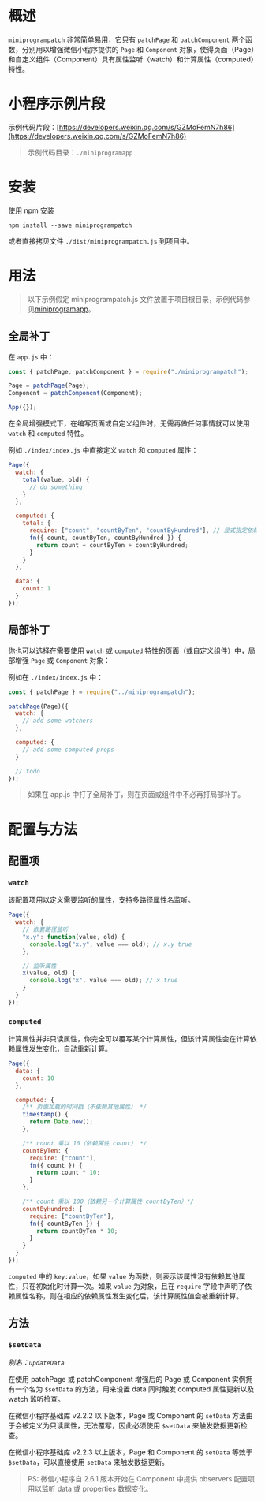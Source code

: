 # 概述

`miniprogrampatch` 非常简单易用，它只有 `patchPage` 和 `patchComponent` 两个函数，分别用以增强微信小程序提供的 `Page` 和 `Component` 对象，使得页面（Page）和自定义组件（Component）具有属性监听（watch）和计算属性（computed）特性。

# 小程序示例片段

示例代码片段：[https://developers.weixin.qq.com/s/GZMoFemN7h86](https://developers.weixin.qq.com/s/GZMoFemN7h86)

> 示例代码目录：`./miniprogramapp`

# 安装

使用 npm 安装

```
npm install --save miniprogrampatch
```

或者直接拷贝文件 `./dist/miniprogrampatch.js` 到项目中。

# 用法

> 以下示例假定 miniprogrampatch.js 文件放置于项目根目录，示例代码参见[miniprogramapp](https://developers.weixin.qq.com/s/GZMoFemN7h86)。

## 全局补丁

在 `app.js` 中：

```js
const { patchPage, patchComponent } = require("./miniprogrampatch");

Page = patchPage(Page);
Component = patchComponent(Component);

App({});
```

在全局增强模式下，在编写页面或自定义组件时，无需再做任何事情就可以使用 `watch` 和 `computed` 特性。

例如 `./index/index.js` 中直接定义 `watch` 和 `computed` 属性：

```js
Page({
  watch: {
    total(value, old) {
      // do something
    }
  },

  computed: {
    total: {
      require: ["count", "countByTen", "countByHundred"], // 显式指定依赖属性
      fn({ count, countByTen, countByHundred }) {
        return count + countByTen + countByHundred;
      }
    }
  },

  data: {
    count: 1
  }
});
```

## 局部补丁

你也可以选择在需要使用 `watch` 或 `computed` 特性的页面（或自定义组件）中，局部增强 `Page` 或 `Component` 对象：

例如在 `./index/index.js` 中：

```js
const { patchPage } = require("../miniprogrampatch");

patchPage(Page)({
  watch: {
    // add some watchers
  },

  computed: {
    // add some computed props
  }

  // todo
});
```

> 如果在 app.js 中打了全局补丁，则在页面或组件中不必再打局部补丁。

# 配置与方法

## 配置项

### `watch`

该配置项用以定义需要监听的属性，支持多路径属性名监听。

```js
Page({
  watch: {
    // 嵌套路径监听
    "x.y": function(value, old) {
      console.log("x.y", value === old); // x.y true
    },

    // 监听属性
    x(value, old) {
      console.log("x", value === old); // x true
    }
  }
});
```

### `computed`

计算属性并非只读属性，你完全可以覆写某个计算属性，但该计算属性会在计算依赖属性发生变化，自动重新计算。

```js
Page({
  data: {
    count: 10
  },

  computed: {
    /** 页面加载的时间戳（不依赖其他属性） */
    timestamp() {
      return Date.now();
    },

    /** count 乘以 10（依赖属性 count） */
    countByTen: {
      require: ["count"],
      fn({ count }) {
        return count * 10;
      }
    },

    /** count 乘以 100（依赖另一个计算属性 countByTen）*/
    countByHundred: {
      require: ["countByTen"],
      fn({ countByTen }) {
        return countByTen * 10;
      }
    }
  }
});
```

`computed` 中的 `key:value`，如果 `value` 为函数，则表示该属性没有依赖其他属性，只在初始化时计算一次。如果 `value` 为对象，且在 `require` 字段中声明了依赖属性名称，则在相应的依赖属性发生变化后，该计算属性值会被重新计算。

## 方法

### `$setData`

_别名：`updateData`_

在使用 patchPage 或 patchComponent 增强后的 Page 或 Component 实例拥有一个名为 `$setData` 的方法，用来设置 data 同时触发 computed 属性更新以及 watch 监听检查。

在微信小程序基础库 v2.2.2 以下版本，Page 或 Component 的 `setData` 方法由于会被定义为只读属性，无法覆写，因此必须使用 `$setData` 来触发数据更新检查。

在微信小程序基础库 v2.2.3 以上版本，Page 和 Component 的 `setData` 等效于 `$setData`，可以直接使用 `setData` 来触发数据更新。

> PS: 微信小程序自 2.6.1 版本开始在 Component 中提供 observers 配置项用以监听 data 或 properties 数据变化。
